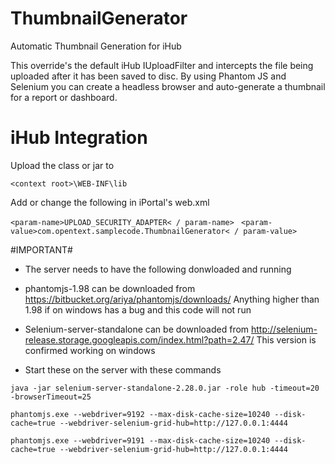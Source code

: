 # ThumbnailGenerator
Automatic Thumbnail Generation for iHub

This override's the default iHub IUploadFilter and intercepts the file being uploaded after it has been saved to disc.  By using Phantom JS and Selenium you can create a headless browser and auto-generate a thumbnail for a report or dashboard.

# iHub Integration

Upload the class or jar to

```<context root>\WEB-INF\lib```

Add or change the following in iPortal's web.xml

```<param-name>UPLOAD_SECURITY_ADAPTER< / param-name> ```
```<param-value>com.opentext.samplecode.ThumbnailGenerator< / param-value>```

#IMPORTANT#
* The server needs to have the following donwloaded and running

* phantomjs-1.98 can be downloaded from https://bitbucket.org/ariya/phantomjs/downloads/
Anything higher than 1.98 if on windows has a bug and this code will not run

* Selenium-server-standalone can be downloaded from http://selenium-release.storage.googleapis.com/index.html?path=2.47/
This version is confirmed working on windows

* Start these on the server with these commands

```java -jar selenium-server-standalone-2.28.0.jar -role hub -timeout=20 -browserTimeout=25```

```phantomjs.exe --webdriver=9192 --max-disk-cache-size=10240 --disk-cache=true --webdriver-selenium-grid-hub=http://127.0.0.1:4444```

```phantomjs.exe --webdriver=9191 --max-disk-cache-size=10240 --disk-cache=true --webdriver-selenium-grid-hub=http://127.0.0.1:4444```
